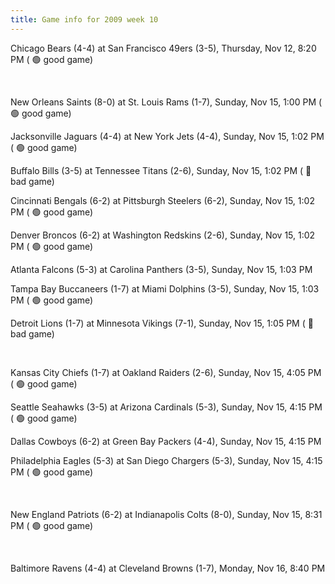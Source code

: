```yaml
---
title: Game info for 2009 week 10
---
```

Chicago Bears (4-4) at San Francisco 49ers (3-5), Thursday, Nov 12, 8:20 PM (	:green_circle: good game)


<br/>

New Orleans Saints (8-0) at St. Louis Rams (1-7), Sunday, Nov 15, 1:00 PM (	:green_circle: good game)

Jacksonville Jaguars (4-4) at New York Jets (4-4), Sunday, Nov 15, 1:02 PM (	:green_circle: good game)

Buffalo Bills (3-5) at Tennessee Titans (2-6), Sunday, Nov 15, 1:02 PM (	:red_circle: bad game)

Cincinnati Bengals (6-2) at Pittsburgh Steelers (6-2), Sunday, Nov 15, 1:02 PM (	:green_circle: good game)

Denver Broncos (6-2) at Washington Redskins (2-6), Sunday, Nov 15, 1:02 PM (	:green_circle: good game)

Atlanta Falcons (5-3) at Carolina Panthers (3-5), Sunday, Nov 15, 1:03 PM

Tampa Bay Buccaneers (1-7) at Miami Dolphins (3-5), Sunday, Nov 15, 1:03 PM (	:green_circle: good game)

Detroit Lions (1-7) at Minnesota Vikings (7-1), Sunday, Nov 15, 1:05 PM (	:red_circle: bad game)


<br/>

Kansas City Chiefs (1-7) at Oakland Raiders (2-6), Sunday, Nov 15, 4:05 PM (	:green_circle: good game)

Seattle Seahawks (3-5) at Arizona Cardinals (5-3), Sunday, Nov 15, 4:15 PM (	:green_circle: good game)

Dallas Cowboys (6-2) at Green Bay Packers (4-4), Sunday, Nov 15, 4:15 PM

Philadelphia Eagles (5-3) at San Diego Chargers (5-3), Sunday, Nov 15, 4:15 PM (	:green_circle: good game)


<br/>

New England Patriots (6-2) at Indianapolis Colts (8-0), Sunday, Nov 15, 8:31 PM (	:green_circle: good game)


<br/>

Baltimore Ravens (4-4) at Cleveland Browns (1-7), Monday, Nov 16, 8:40 PM

